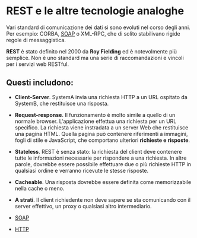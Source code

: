 # REST e le altre tecnologie analoghe

Vari standard di comunicazione dei dati si sono evoluti nel corso degli anni. Per esempio: CORBA, [SOAP](010_rest_vs_soap.md) o XML-RPC, che di solito stabilivano rigide regole di messaggistica.

**REST** è stato definito nel 2000 da **Roy Fielding** ed è notevolmente più semplice. Non è uno standard ma una serie di raccomandazioni e vincoli per i servizi web RESTful.

## Questi includono:

* **Client-Server**. SystemA invia una richiesta HTTP a un URL ospitato da SystemB, che restituisce una risposta.

* **Request-response**. Il funzionamento è molto simile a quello di un normale browser. L'applicazione effettua una richiesta per un URL specifico. La richiesta viene instradata a un server Web che restituisce una pagina HTML. Quella pagina può contenere riferimenti a immagini, fogli di stile e JavaScript, che comportano ulteriori **richieste e risposte**.

* **Stateless**. REST è senza stato: la richiesta del client deve contenere tutte le informazioni necessarie per rispondere a una richiesta. In altre parole, dovrebbe essere possibile effettuare due o più richieste HTTP in qualsiasi ordine e verranno ricevute le stesse risposte.

* **Cacheable**. Una risposta dovrebbe essere definita come memorizzabile nella cache o meno.

* **A strati**. Il client richiedente non deve sapere se sta comunicando con il server effettivo, un proxy o qualsiasi altro intermediario.

* [SOAP](010_rest_vs_soap.md)
* [HTTP](011_rest_vs_http.md)

